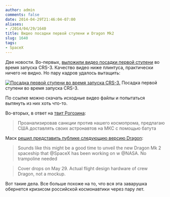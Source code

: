 ```yaml
---
author: admin
comments: false
date: 2014-04-29T21:46:04-07:00
aliases:
- /2014/04/29/1640
title: Видео посадки первой ступени и Dragon Mk2
slug: 1640
tags:
- SpaceX
---
```


Две новости. Во-первых, [выложили видео посадки первой ступени](http://www.spacex.com/news/2014/04/29/first-stage-landing-video) во время запуска CRS-3. Качество видео ниже плинтуса, практически ничего не видно. Но пару кадров удалось вытащить:

[![Посадка первой ступени во время запуска CRS-3. ](/2014/04/csr3_landing.jpg)](/2014/04/csr3_landing.jpg) Посадка первой ступени во время запуска CRS-3. 

По ссылке можно скачать исходные видео файлы и попытаться вытянуть из них хоть что-то.

<!--more-->

Во-вторых, в ответ на [твит Рогозина](https://twitter.com/Rogozin/status/461137034292527104):

> Проанализировав санкции против нашего космопрома, предлагаю США доставлять своих астронавтов на МКС с помощью батута

Маск [решил представить публике следующию версию Dragon](https://twitter.com/elonmusk/status/461279062837968897):

> Sounds like this might be a good time to unveil the new Dragon Mk 2 spaceship that @SpaceX has been working on w @NASA. No trampoline needed

> Cover drops on May 29. Actual flight design hardware of crew Dragon, not a mockup.

Вот такие дела. Все больше похоже на то, что вся эта заварушка обернется кризисом российской космонавтики через пару лет.
